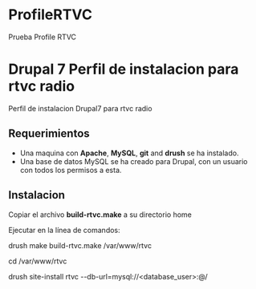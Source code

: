 ProfileRTVC
===========

Prueba Profile RTVC
# Drupal 7 Perfil de instalacion para rtvc radio #

Perfil de instalacion Drupal7 para rtvc radio

## Requerimientos ##

* Una maquina con **Apache**, **MySQL**, **git** and **drush** se ha instalado.
* Una base de datos MySQL se ha creado para Drupal, con un usuario con todos los permisos a esta.

## Instalacion ##

Copiar el archivo **build-rtvc.make** a su directorio home

Ejecutar en la línea de comandos:
 
  drush make build-rtvc.make /var/www/rtvc
  
  cd /var/www/rtvc
  
  drush site-install rtvc --db-url=mysql://<database_user>:<database-user-password>@<database host>/<database name> 



